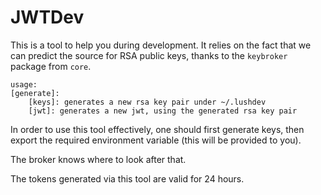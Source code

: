# JWTDev

This is a tool to help you during development.
It relies on the fact that we can predict the source for RSA public keys, thanks
to the `keybroker` package from `core`.

```
usage:
[generate]:
	[keys]: generates a new rsa key pair under ~/.lushdev
	[jwt]: generates a new jwt, using the generated rsa key pair
```

In order to use this tool effectively, one should first generate keys, then export the required environment variable (this will be provided to you).

The broker knows where to look after that.

The tokens generated via this tool are valid for 24 hours.